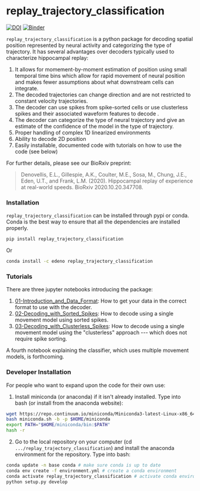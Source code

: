 # replay_trajectory_classification
[![DOI](https://zenodo.org/badge/177004334.svg)](https://zenodo.org/badge/latestdoi/177004334)
[![Binder](https://mybinder.org/badge_logo.svg)](https://mybinder.org/v2/gh/Eden-Kramer-Lab/replay_trajectory_classification/master)

`replay_trajectory_classification` is a python package for decoding spatial position represented by neural activity and categorizing the type of trajectory. It has several advantages over decoders typically used to characterize hippocampal replay:
1. It allows for momement-by-moment estimation of position using small temporal time bins which allow for rapid movement of neural position and makes fewer assumptions about what downstream cells can integrate.
2. The decoded trajectories can change direction and are not restricted to constant velocity trajectories.
3. The decoder can use spikes from spike-sorted cells or use clusterless spikes and their associated waveform features to decode .
4. The decoder can categorize the type of neural trajectory and give an estimate of the confidence of the model in the type of trajectory.
5. Proper handling of complex 1D linearized environments
6. Ability to decode 2D position
7. Easily installable, documented code with tutorials on how to use the code (see below)

For further details, please see our BioRxiv preprint:
> Denovellis, E.L., Gillespie, A.K., Coulter, M.E., Sosa, M., Chung, J.E., Eden, U.T., and Frank, L.M. (2020). Hippocampal replay of experience at real-world speeds. BioRxiv 2020.10.20.347708.

### Installation ###

`replay_trajectory_classification` can be installed through pypi or conda. Conda is the best way to ensure that all the dependencies are installed properly.

```bash
pip install replay_trajectory_classification
```
Or

```bash
conda install -c edeno replay_trajectory_classification
```

### Tutorials ###
There are three jupyter notebooks introducing the package:

1. [01-Introduction_and_Data_Format](notebooks/tutorial/01-Introduction_and_Data_Format.ipynb): How to get your data in the correct format to use with the decoder.
2. [02-Decoding_with_Sorted_Spikes](notebooks/tutorial/02-Decoding_with_Sorted_Spikes.ipynb): How to decode using a single movement model using sorted spikes.
3. [03-Decoding_with_Clusterless_Spikes](notebooks/tutorial/03-Decoding_with_Clusterless_Spikes.ipynb): How to decode using a single movement model using the "clusterless" approach --- which does not require spike sorting.

A fourth notebook explaining the classifier, which uses multiple movement models, is forthcoming.

### Developer Installation ###
For people who want to expand upon the code for their own use:

1. Install miniconda (or anaconda) if it isn't already installed. Type into bash (or install from the anaconda website):
```bash
wget https://repo.continuum.io/miniconda/Miniconda3-latest-Linux-x86_64.sh -O miniconda.sh;
bash miniconda.sh -b -p $HOME/miniconda
export PATH="$HOME/miniconda/bin:$PATH"
hash -r
```

2. Go to the local repository on your computer (cd `.../replay_trajectory_classification`) and install the anaconda environment for the repository. Type into bash:
```bash
conda update -n base conda # make sure conda is up to date
conda env create -f environment.yml # create a conda environment
conda activate replay_trajectory_classification # activate conda environment
python setup.py develop
```
